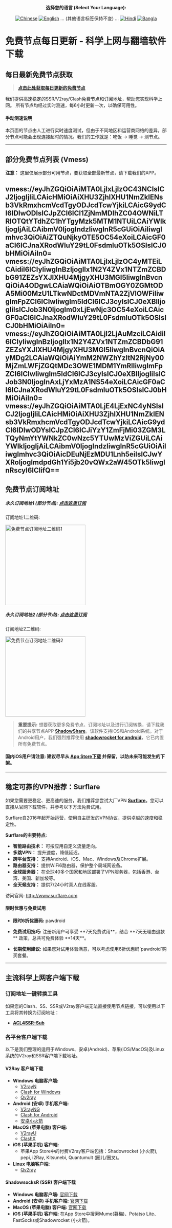 <div align="center">

**选择您的语言 (Select Your Language):**

[![Chinese](https://img.shields.io/badge/Language-Chinese-red?style=for-the-badge)](README.md)
[![English](https://img.shields.io/badge/Language-English-red?style=for-the-badge)](static/README-en.md)
... (其他语言标签保持不变) ...
[![Hindi](https://img.shields.io/badge/Language-Hindi-red?style=for-the-badge)](static/README-hi.md)
[![Bangla](https://img.shields.io/badge/Language-Bangla-red?style=for-the-badge)](static/README-bn.md)

</div>

# 免费节点每日更新 - 科学上网与翻墙软件下载

## 每日最新免费节点获取

> **[点击此处获取每日更新的免费节点](https://fakeyou.top/)**

我们提供高速稳定的SSR/V2ray/Clash免费节点和订阅地址，帮助您实现科学上网。 所有节点均经过实时测速，每6小时更新一次，以确保可用性。

#### 手动测速说明

本页面的节点由人工进行实时速度测试，但由于不同地区和运营商网络的差异，部分节点可能会出现连接超时的情况。我们的工作就是：吃饭 -> 睡觉 -> 测节点。

---

## 部分免费节点列表 (Vmess)

**注意：** 这里仅展示部分可用节点，要获取全部最新节点，请下载我们的APP。

vmess://eyJhZGQiOiAiMTA0LjIxLjIzOC43NCIsICJ2IjogIjIiLCAicHMiOiAiXHU3ZjhlXHU1NmZkIENsb3VkRmxhcmVcdTgyODJcdTcwYjkiLCAicG9ydCI6IDIwODIsICJpZCI6ICI1ZjNmMDlhZC04OWNiLTRlOTQtYTdhZC1hYTgyMzk5MTM1NTUiLCAiYWlkIjogIjAiLCAibmV0IjogIndzIiwgInR5cGUiOiAiIiwgImhvc3QiOiAiZTQuNjkyOTE5OC54eXoiLCAicGF0aCI6ICJnaXRodWIuY29tL0FsdmluOTk5OSIsICJ0bHMiOiAiIn0=
vmess://eyJhZGQiOiAiMTA0LjIxLjIzOC4yMTEiLCAidiI6ICIyIiwgInBzIjogIlx1N2Y4ZVx1NTZmZCBDbG91ZEZsYXJlXHU4MjgyXHU3MGI5IiwgInBvcnQiOiA4ODgwLCAiaWQiOiAiOTBmOGY0ZGMtODA5Mi00MzU1LTkwNDctMDVmNTA2ZjVlOWFiIiwgImFpZCI6ICIwIiwgIm5ldCI6ICJ3cyIsICJ0eXBlIjogIiIsICJob3N0IjogIm0xLjEwNjc3OC54eXoiLCAicGF0aCI6ICJnaXRodWIuY29tL0FsdmluOTk5OSIsICJ0bHMiOiAiIn0=
vmess://eyJhZGQiOiAiMTA0LjI2LjAuMzciLCAidiI6ICIyIiwgInBzIjogIlx1N2Y4ZVx1NTZmZCBDbG91ZEZsYXJlXHU4MjgyXHU3MGI5IiwgInBvcnQiOiAyMDg2LCAiaWQiOiAiYmM2NWZhYzItN2RjNy00MjZmLWFjZGQtMDc3OWE1MDM1YmRlIiwgImFpZCI6ICIwIiwgIm5ldCI6ICJ3cyIsICJ0eXBlIjogIiIsICJob3N0IjogInAxLjYxMzA1NS54eXoiLCAicGF0aCI6ICJnaXRodWIuY29tL0FsdmluOTk5OSIsICJ0bHMiOiAiIn0=
vmess://eyJhZGQiOiAiMTA0LjE4LjExNC4yNSIsICJ2IjogIjIiLCAicHMiOiAiXHU3ZjhlXHU1NmZkIENsb3VkRmxhcmVcdTgyODJcdTcwYjkiLCAicG9ydCI6IDIwODYsICJpZCI6ICJiYzY1ZmFjMi03ZGM3LTQyNmYtYWNkZC0wNzc5YTUwMzViZGUiLCAiYWlkIjogIjAiLCAibmV0IjogIndzIiwgInR5cGUiOiAiIiwgImhvc3QiOiAicDEuNjEzMDU1Lnh5eiIsICJwYXRoIjogImdpdGh1Yi5jb20vQWx2aW45OTk5IiwgInRscyI6ICIifQ==
---

## 免费节点订阅地址

<h5>永久订阅地址1 (部分节点): <a href="https://proxy.v2gh.com/https://raw.githubusercontent.com/Pawdroid/Free-servers/main/sub">点击这里订阅</a></h5>
<p>订阅地址1二维码:</p>
<img src='https://raw.githubusercontent.com/Pawdroid/Free-servers/main/sub.png' width=250 height=250 alt="免费节点订阅地址二维码1">

<h5>永久订阅地址2 (部分节点): <a href="https://mirror.v2gh.com/https://raw.githubusercontent.com/Pawdroid/Free-servers/main/sub">点击这里订阅</a></h5>
<p>订阅地址2二维码:</p>
<img src='https://raw.githubusercontent.com/Pawdroid/Free-servers/main/sub2.png' width=250 height=250 alt="免费节点订阅地址二维码2">

> **重要提示:** 想要获取更多免费节点、订阅地址以及进行订阅转换，请下载我们的共享节点APP **[ShadowShare](https://shadowsharing.com)**。该软件支持iOS和Android系统。对于Android用户，我们强烈推荐使用 **[shadowrocket for android](https://github.com/Pawdroid/shadowrocket_for_android)**，它已内置所有免费节点。

<h4>国内iOS用户请注意: 建议尽早从 <a href='https://apps.apple.com/cn/app/shadowshare/id1612647259'>App Store下载</a> 并保留，以防未来可能发生的下架。</h4>

---

## 稳定可靠的VPN推荐：Surflare

如果您需要更稳定、更高速的服务，我们推荐您尝试大厂VPN **[Surflare](http://www.surflare.com)**。您可以直接从官网下载软件，并参考以下方法免费试用。

Surflare自2016年起开始运营，使用自主研发的VPN协议，提供卓越的速度和稳定性。

**Surflare的主要特点:**
*   **智能路由技术：** 可按应用自定义流量走向。
*   **多跳VPN：** 提升速度，降低延迟。
*   **跨平台支持：** 支持Android、iOS、Mac、Windows及Chrome扩展。
*   **路由器支持：** 提供WiFi6路由器，保护整个局域网设备。
*   **全球服务器：** 在全球40多个国家和地区部署了VPN服务器，包括香港、台湾、美国、新加坡等。
*   **全天候支持：** 提供7/24小时真人在线客服。

<p>访问官网: <a href="http://www.surflare.com" target="_blank" rel="noreferrer noopener">http://www.surflare.com</a></p>

#### **限时优惠与免费试用**

*   <p class="wp-block-b2-tips b2-tip b2-alert-primary"><b>限时6折优惠码:</b> pawdroid</p>
*   <p class="wp-block-b2-tips b2-tip b2-alert-info"><b>免费试用技巧:</b> 注册新用户可享受 **7天免费试用**，结合 **7天无理由退款** 政策，总共可免费体验 **14天**。</p>
*   <p class="wp-block-b2-tips b2-tip b2-alert-success"><b>长期使用建议:</b> 如果您对试用体验满意，可以考虑使用6折优惠码`pawdroid`购买套餐。</p>

---

## 主流科学上网客户端下载

### 订阅地址一键转换工具

如果您的Clash、SS、SSR或V2ray客户端无法直接使用节点链接，可以使用以下工具将其转换为订阅地址：

*   **[ACL4SSR-Sub](https://acl4ssr-sub.github.io)**

### 各平台客户端下载

以下是我们整理的适用于Windows、安卓(Android)、苹果(iOS/MacOS)及Linux系统的V2ray和SSR客户端下载地址。

#### **V2Ray 客户端下载**

*   **Windows 电脑客户端:**
    *   [V2rayN](https://github.com/2dust/v2rayN/releases)
    *   [Clash for Windows](https://github.com/Fndroid/clash_for_windows_pkg/releases)
    *   [Qv2ray](https://github.com/Qv2ray/Qv2ray)
*   **Android (安卓) 手机客户端:**
    *   [V2rayNG](https://github.com/2dust/v2rayNG/releases)
    *   [Clash for Android](https://github.com/Kr328/ClashForAndroid/releases)
    *   [安卓小火箭](https://github.com/Pawdroid/shadowrocket_for_android/releases)
*   **MacOS (苹果电脑) 客户端:**
    *   [V2rayU](https://github.com/yanue/V2rayU/releases)
    *   [ClashX](https://github.com/yichengchen/clashX/releases)
*   **iOS (苹果手机) 客户端:**
    *   苹果App Store中的付费V2ray客户端包括：Shadowrocket (小火箭), pepi, i2Ray, Kitsunebi, Quantumult (圈儿/圈叉)。
*   **Linux 电脑客户端:**
    *   [Qv2ray](https://github.com/Qv2ray/Qv2ray)

#### **ShadowsocksR (SSR) 客户端下载**

*   **Windows 电脑客户端:** [官网下载](https://github.com/shadowsocksrr/shadowsocksr-csharp/releases)
*   **Android (安卓) 手机客户端:** [官网下载](https://github.com/shadowsocksrr/shadowsocksr-android/releases)
*   **MacOS (苹果电脑) 客户端:** [官网下载](https://github.com/qinyuhang/ShadowsocksX-NG-R/releases)
*   **iOS (苹果手机) 客户端:** 在App Store中搜索Mume(暮梅)、Potatso Lite、FastSocks或Shadowrocket (小火箭)。
